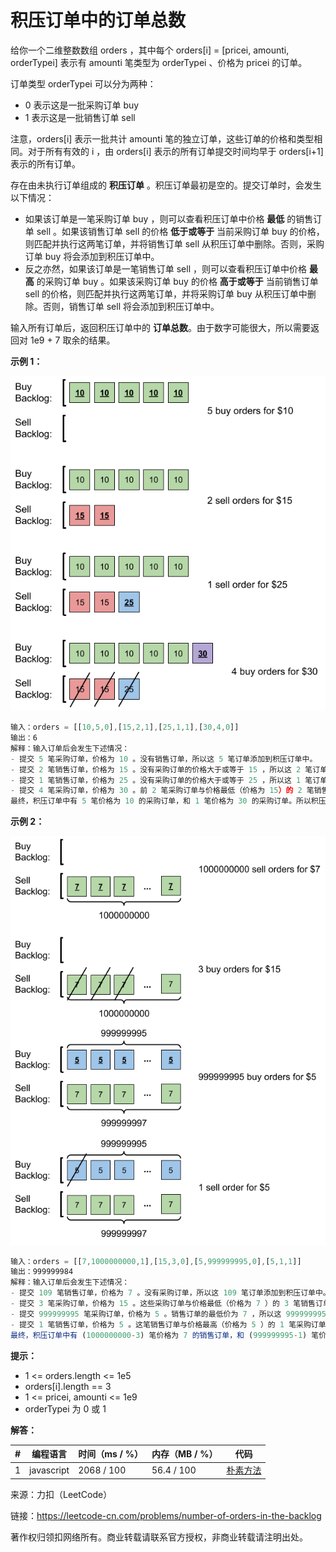 # 积压订单中的订单总数

给你一个二维整数数组 orders ，其中每个 orders[i] = [pricei, amounti, orderTypei] 表示有 amounti 笔类型为 orderTypei 、价格为 pricei 的订单。

订单类型 orderTypei 可以分为两种：

- 0 表示这是一批采购订单 buy
- 1 表示这是一批销售订单 sell

注意，orders[i] 表示一批共计 amounti 笔的独立订单，这些订单的价格和类型相同。对于所有有效的 i ，由 orders[i] 表示的所有订单提交时间均早于 orders[i+1] 表示的所有订单。

存在由未执行订单组成的 **积压订单** 。积压订单最初是空的。提交订单时，会发生以下情况：

- 如果该订单是一笔采购订单 buy ，则可以查看积压订单中价格 **最低** 的销售订单 sell 。如果该销售订单 sell 的价格 **低于或等于** 当前采购订单 buy 的价格，则匹配并执行这两笔订单，并将销售订单 sell 从积压订单中删除。否则，采购订单 buy 将会添加到积压订单中。
- 反之亦然，如果该订单是一笔销售订单 sell ，则可以查看积压订单中价格 **最高** 的采购订单 buy 。如果该采购订单 buy 的价格 **高于或等于** 当前销售订单 sell 的价格，则匹配并执行这两笔订单，并将采购订单 buy 从积压订单中删除。否则，销售订单 sell 将会添加到积压订单中。

输入所有订单后，返回积压订单中的 **订单总数**。由于数字可能很大，所以需要返回对 1e9 + 7 取余的结果。

**示例 1：**

![示例1](./eg1.png)

``` javascript
输入：orders = [[10,5,0],[15,2,1],[25,1,1],[30,4,0]]
输出：6
解释：输入订单后会发生下述情况：
- 提交 5 笔采购订单，价格为 10 。没有销售订单，所以这 5 笔订单添加到积压订单中。
- 提交 2 笔销售订单，价格为 15 。没有采购订单的价格大于或等于 15 ，所以这 2 笔订单添加到积压订单中。
- 提交 1 笔销售订单，价格为 25 。没有采购订单的价格大于或等于 25 ，所以这 1 笔订单添加到积压订单中。
- 提交 4 笔采购订单，价格为 30 。前 2 笔采购订单与价格最低（价格为 15）的 2 笔销售订单匹配，从积压订单中删除这 2 笔销售订单。第 3 笔采购订单与价格最低的 1 笔销售订单匹配，销售订单价格为 25 ，从积压订单中删除这 1 笔销售订单。积压订单中不存在更多销售订单，所以第 4 笔采购订单需要添加到积压订单中。
最终，积压订单中有 5 笔价格为 10 的采购订单，和 1 笔价格为 30 的采购订单。所以积压订单中的订单总数为 6 。
```

**示例 2：**

![示例2](./eg2.png)

``` javascript
输入：orders = [[7,1000000000,1],[15,3,0],[5,999999995,0],[5,1,1]]
输出：999999984
解释：输入订单后会发生下述情况：
- 提交 109 笔销售订单，价格为 7 。没有采购订单，所以这 109 笔订单添加到积压订单中。
- 提交 3 笔采购订单，价格为 15 。这些采购订单与价格最低（价格为 7 ）的 3 笔销售订单匹配，从积压订单中删除这 3 笔销售订单。
- 提交 999999995 笔采购订单，价格为 5 。销售订单的最低价为 7 ，所以这 999999995 笔订单添加到积压订单中。
- 提交 1 笔销售订单，价格为 5 。这笔销售订单与价格最高（价格为 5 ）的 1 笔采购订单匹配，从积压订单中删除这 1 笔采购订单。
最终，积压订单中有 (1000000000-3) 笔价格为 7 的销售订单，和 (999999995-1) 笔价格为 5 的采购订单。所以积压订单中的订单总数为 1999999991 ，等于 999999984 % (109 + 7) 。
```

**提示：**

- 1 <= orders.length <= 1e5
- orders[i].length == 3
- 1 <= pricei, amounti <= 1e9
- orderTypei 为 0 或 1

**解答：**

**#**|**编程语言**|**时间（ms / %）**|**内存（MB / %）**|**代码**
--|--|--|--|--
1|javascript|2068 / 100|56.4 / 100|[朴素方法](./javascript/ac_v1.js)

来源：力扣（LeetCode）

链接：https://leetcode-cn.com/problems/number-of-orders-in-the-backlog

著作权归领扣网络所有。商业转载请联系官方授权，非商业转载请注明出处。
